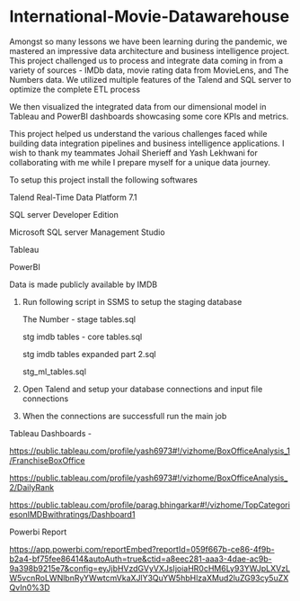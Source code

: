 # International-Movie-Datawarehouse

Amongst so many lessons we have been learning during the pandemic, we mastered an impressive data architecture and business intelligence project. This project challenged us to process and integrate data coming in from a variety of sources - IMDb data, movie rating data from MovieLens, and The Numbers data. We utilized multiple features of the Talend and SQL server to optimize the complete ETL process

We then visualized the integrated data from our dimensional model in Tableau and PowerBI dashboards showcasing some core KPIs and metrics.

This project helped us understand the various challenges faced while building data integration pipelines and business intelligence applications. I wish to thank my teammates Johail Sherieff and Yash Lekhwani for collaborating with me while I prepare myself for a unique data journey.

To setup this project install the following softwares 

Talend Real-Time Data Platform 7.1

SQL server Developer Edition

Microsoft SQL server Management Studio

Tableau

PowerBI

Data is made publicly available by IMDB

1. Run following script in SSMS to setup the staging database
    
    The Number - stage tables.sql	
    
    stg imdb tables - core tables.sql	
    
    stg imdb tables expanded part 2.sql
    
    stg_ml_tables.sql
 
2. Open Talend and setup your database connections and input file connections

3. When the connections are successfull run the main job


Tableau Dashboards - 

https://public.tableau.com/profile/yash6973#!/vizhome/BoxOfficeAnalysis_1/FranchiseBoxOffice


https://public.tableau.com/profile/yash6973#!/vizhome/BoxOfficeAnalysis_2/DailyRank

https://public.tableau.com/profile/parag.bhingarkar#!/vizhome/TopCategoriesonIMDBwithratings/Dashboard1

Powerbi Report

https://app.powerbi.com/reportEmbed?reportId=059f667b-ce86-4f9b-b2a4-bf75fee86414&autoAuth=true&ctid=a8eec281-aaa3-4dae-ac9b-9a398b9215e7&config=eyJjbHVzdGVyVXJsIjoiaHR0cHM6Ly93YWJpLXVzLW5vcnRoLWNlbnRyYWwtcmVkaXJlY3QuYW5hbHlzaXMud2luZG93cy5uZXQvIn0%3D
